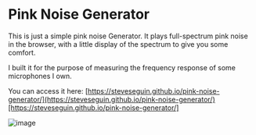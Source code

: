 # Pink Noise Generator
This is just a simple pink noise Generator. It plays full-spectrum pink noise in the browser, with a little display of the spectrum to give you some comfort.

I built it for the purpose of measuring the frequency response of some microphones I own.

You can access it here: [https://steveseguin.github.io/pink-noise-generator/](https://steveseguin.github.io/pink-noise-generator/)[https://steveseguin.github.io/pink-noise-generator/]


![image](https://github.com/steveseguin/pink-noise-generator/assets/2575698/b57e32b1-bd87-4804-aa69-85f7cfdd584a)
